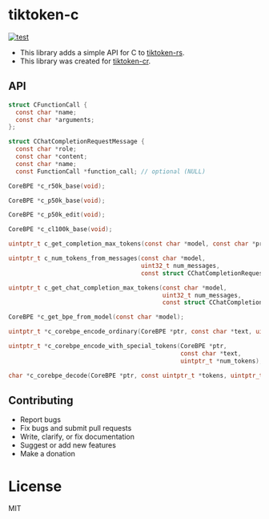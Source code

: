 # tiktoken-c

[![test](https://github.com/kojix2/tiktoken-c/actions/workflows/test.yml/badge.svg)](https://github.com/kojix2/tiktoken-c/actions/workflows/test.yml)

- This library adds a simple API for C to [tiktoken-rs](https://github.com/zurawiki/tiktoken-rs).
- This library was created for [tiktoken-cr](https://github.com/kojix2/tiktoken-cr).

## API
    
```c
struct CFunctionCall {
  const char *name;
  const char *arguments;
};

struct CChatCompletionRequestMessage {
  const char *role;
  const char *content;
  const char *name;
  const FunctionCall *function_call; // optional (NULL)

CoreBPE *c_r50k_base(void);

CoreBPE *c_p50k_base(void);

CoreBPE *c_p50k_edit(void);

CoreBPE *c_cl100k_base(void);

uintptr_t c_get_completion_max_tokens(const char *model, const char *prompt);

uintptr_t c_num_tokens_from_messages(const char *model,
                                     uint32_t num_messages,
                                     const struct CChatCompletionRequestMessage *messages);

uintptr_t c_get_chat_completion_max_tokens(const char *model,
                                           uint32_t num_messages,
                                           const struct CChatCompletionRequestMessage *messages);

CoreBPE *c_get_bpe_from_model(const char *model);

uintptr_t *c_corebpe_encode_ordinary(CoreBPE *ptr, const char *text, uintptr_t *num_tokens);

uintptr_t *c_corebpe_encode_with_special_tokens(CoreBPE *ptr,
                                                const char *text,
                                                uintptr_t *num_tokens);

char *c_corebpe_decode(CoreBPE *ptr, const uintptr_t *tokens, uintptr_t num_tokens);
```

## Contributing

- Report bugs
- Fix bugs and submit pull requests
- Write, clarify, or fix documentation
- Suggest or add new features
- Make a donation

# License

MIT